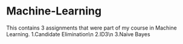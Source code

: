 # Machine-Learning
This contains 3 assignments that were part of my course in Machine Learning.
1.Candidate Elimination\n
2.ID3\n
3.Naive Bayes
